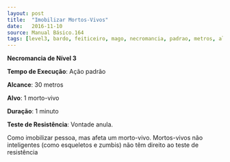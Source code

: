 ```yaml
---
layout: post
title:  "Imobilizar Mortos-Vivos"
date:   2016-11-10
source: Manual Básico.164
tags: [level3, bardo, feiticeiro, mago, necromancia, padrao, metros, alvo, minuto, vontade, anula]
---
```


**Necromancia de Nível 3**

**Tempo de Execução**: Ação padrão

**Alcance**: 30 metros

**Alvo**: 1 morto-vivo

**Duração**: 1 minuto

**Teste de Resistência**: Vontade anula.

Como imobilizar pessoa, mas afeta um morto-vivo. Mortos-vivos não inteligentes (como esqueletos e zumbis) não têm direito ao teste de resistência
